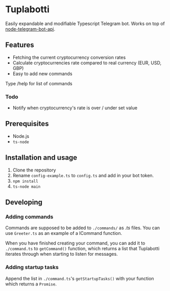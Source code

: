 # Tuplabotti

Easily expandable and modifiable Typescript Telegram bot. Works on top of [node-telegram-bot-api](https://github.com/yagop/node-telegram-bot-api).

## Features

* Fetching the current cryptocurrency conversion rates
* Calculate cryptocurrencies rate compared to real currency (EUR, USD, GBP)
* Easy to add new commands

Type /help for list of commands

### Todo

* Notify when cryptocurrency's rate is over / under set value

## Prerequisites

* Node.js
* `ts-node`

## Installation and usage

1. Clone the repository
2. Rename `config-example.ts` to `config.ts` and add in your bot token.
3. `npm install`
4. `ts-node main`

## Developing

### Adding commands

Commands are supposed to be added to `./commands/` as *.ts* files. You can use `Greeter.ts` as an example of a ICommand function.

When you have finished creating your command, you can add it to `./command.ts` to `getCommand()` function, which returns a list that Tuplabotti iterates through when starting to listen for messages.

### Adding startup tasks

Append the list in `./command.ts`'s `getStartupTasks()` with your function which returns a `Promise`.